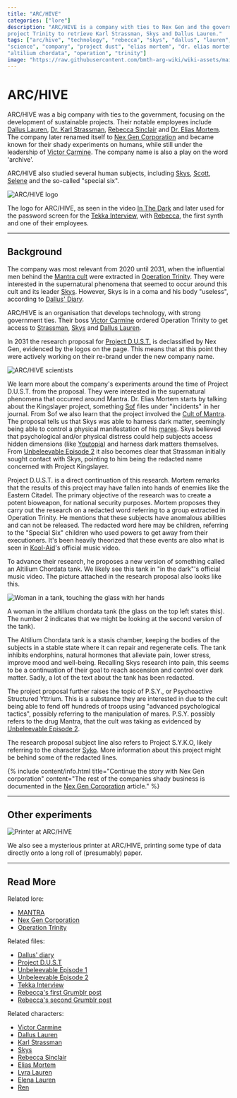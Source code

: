```yaml
---
title: "ARC/HIVE"
categories: ["lore"]
description: "ARC/HIVE is a company with ties to Nex Gen and the government. They ordered 
project Trinity to retrieve Karl Strassman, Skys and Dallus Lauren."
tags: ["arc/hive", "technology", "rebecca", "skys", "dallus", "lauren", "in the dark", 
"science", "company", "project dust", "elias mortem", "dr. elias mortem", "syko", "nex gen", 
"altilium chordata", "operation", "trinity"]
image: "https://raw.githubusercontent.com/bmth-arg-wiki/wiki-assets/main/lore/archive/archive-300x300.png"
---
```


# ARC/HIVE

ARC/HIVE was a big company with ties to the government, focusing on the development of sustainable projects. 
Their notable employees include [Dallus Lauren](../characters/dallus-lauren), [Dr. Karl Strassman](../characters/strassman), 
[Rebecca Sinclair](../characters/rebecca) and [Dr. Elias Mortem](../characters/elias-mortem). The company later renamed 
itself to [Nex Gen Corporation](nex-gen-corporation) and became known for their shady experiments on humans, 
while still under the leadership of [Victor Carmine](../characters/victor-carmine). The company name is also a play on 
the word 'archive'.

ARC/HIVE also studied several human subjects, including [Skys](../characters/skys), [Scott](../characters/scott), 
[Selene](../characters/selene) and the so-called "special six".

![ARC/HIVE logo](https://raw.githubusercontent.com/bmth-arg-wiki/wiki-assets/main/music/amo/inthedark/gallery/c_neurologo.png)

The logo for ARC/HIVE, as seen in the video [In The Dark](../music/amo-in-the-dark) and
later used for the password screen for the [Tekka Interview](../for-sof/tekka_interview),
with [Rebecca](../characters/rebecca), the first synth and one of their employees.

***

## Background

The company was most relevant from 2020 until 2031, when the influential men behind the [Mantra cult](mantra) were extracted in 
[Operation Trinity](../for-sof/trinity_document). They were interested in the supernatural phenomena that seemed to occur 
around this cult and its leader [Skys](../characters/skys). However, Skys is in a coma and his body "useless", according to 
[Dallus' Diary](../for-sof/dallus-diary).

ARC/HIVE is an organisation that develops technology, with strong government ties. Their boss [Victor Carmine](../characters/victor-carmine)
ordered Operation Trinity to get access to [Strassman](../characters/strassman), [Skys](../characters/skys) and
[Dallus Lauren](../characters/dallus-lauren).

In 2031 the research proposal for [Project D.U.S.T.](../for-sof/project_dust) is declassified by Nex Gen, evidenced by the 
logos on the page. This means that at this point they were actively working on their re-brand under the new company name.

![ARC/HIVE scientists](https://raw.githubusercontent.com/bmth-arg-wiki/wiki-assets/main/music/amo/inthedark/gallery/j_archivecamera.png)

We learn more about the company's experiments around the time of Project D.U.S.T. from the proposal. They were 
interested in the supernatural phenomena that occurred around Mantra. Dr. Elias Mortem starts by talking about the Kingslayer 
project, something [Sof](../characters/sof) files under "incidents" in her journal. From Sof we also learn that 
the project involved the [Cult of Mantra](mantra). The proposal tells us that Skys was able to harness dark matter, seemingly 
being able to control a physical manifestation of his [mares](mares). Skys believed that psychological and/or physical distress 
could help subjects access hidden dimensions (like [Youtopia](youtopia)) and harness dark matters themselves. 
From [Unbeleevable Episode 2](../for-sof/unbeleevable2) it also becomes clear that Strassman initially sought contact with Skys, 
pointing to him being the redacted name concerned with Project Kingslayer.

Project D.U.S.T. is a direct continuation of this research. Mortem remarks that the results of this project may have fallen 
into hands of enemies like the Eastern Citadel. The primary objective of the research was to create a potent 
bioweapon, for national security purposes. Mortem proposes they carry out the research on a 
redacted word referring to a group extracted in Operation Trinity. He mentions that these subjects
have anomalous abilities and can not be released. 
The redacted word here may be children, referring to the "Special Six" children who used powers to get away from their 
executioners. It's been heavily theorized that these events are also what is seen in [Kool-Aid](../music/song-koolaid)'s 
official music video.

To advance their research, he proposes a new version of something called an Altilium Chordata tank. 
We likely see this tank in "in the dark"'s official music video. The picture attached in the research proposal also looks like 
this.

![Woman in a tank, touching the glass with her hands](https://raw.githubusercontent.com/bmth-arg-wiki/wiki-assets/main/music/amo/inthedark/gallery/f_altiliumchordatatank.png)

A woman in the altilium chordata tank (the glass on the top left states this). The number 2 indicates that we might be
looking at the second version of the tank).

The Altilium Chordata tank is a stasis chamber, keeping the bodies of the subjects in a stable state where it 
can repair and regenerate cells. The tank inhibits endorphins, natural hormones that alleviate pain, lower stress, improve 
mood and well-being. Recalling Skys research into pain, this seems to be a continuation of their goal to reach ascension 
and control over dark matter. Sadly, a lot of the text about the tank has been redacted.

The project proposal further raises the topic of P.S.Y., or Psychoactive Structured Yttrium. This is a substance 
they are interested in due to the cult being able to fend off hundreds of troops using "advanced psychological tactics", possibly 
referring to the manipulation of mares. P.S.Y. possibly refers to the drug Mantra, that the cult was taking as evidenced 
by [Unbeleevable Episode 2](../for-sof/unbeleevable2).

The research proposal subject line also refers to Project S.Y.K.O, likely referring to the character 
[Syko](../characters/syko). More information about this project might be behind some of the redacted lines.

{% include content/info.html
title="Continue the story with Nex Gen corporation"
content="The rest of the companies shady business is documented in the [Nex Gen Corporation](nex-gen-corporation) article."
%}

***

## Other experiments

![Printer at ARC/HIVE](https://raw.githubusercontent.com/bmth-arg-wiki/wiki-assets/main/music/amo/inthedark/gallery/n_printerface.png)

We also see a mysterious printer at ARC/HIVE, printing some type of data directly onto 
a long roll of (presumably) paper.

***

## Read More

Related lore:

- [MANTRA](../music/amo-mantra)
- [Nex Gen Corporation](nex-gen-corporation)
- [Operation Trinity](../for-sof/trinity_document)

Related files:

- [Dallus' diary](../for-sof/dallus-diary)
- [Project D.U.S.T](../for-sof/project_dust)
- [Unbeleevable Episode 1](../for-sof/unbeleevable)
- [Unbeleevable Episode 2](../for-sof/unbeleevable2)
- [Tekka Interview](../for-sof/tekka_interview)
- [Rebecca's first Grumblr post](../for-sof/grumblr)
- [Rebecca's second Grumblr post](../for-sof/grumblr2)

Related characters:

- [Victor Carmine](../characters/victor-carmine)
- [Dallus Lauren](../characters/dallus-lauren)
- [Karl Strassman](../characters/strassman)
- [Skys](../characters/skys)
- [Rebecca Sinclair](../characters/rebecca)
- [Elias Mortem](../characters/elias-mortem)
- [Lyra Lauren](../characters/lyra-lauren)
- [Elena Lauren](../characters/elena-lauren)
- [Ren](../characters/ren)